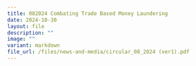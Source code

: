 ```yaml
---
title: 082024 Combating Trade Based Money Laundering
date: 2024-10-30
layout: file
description: ""
image: ""
variant: markdown
file_url: /files/news-and-media/circular_08_2024 (ver1).pdf
---
```

